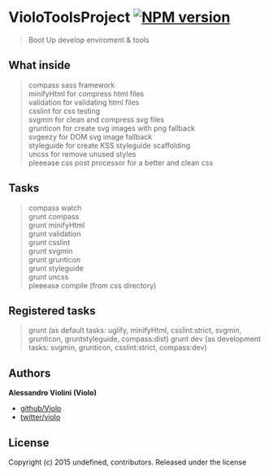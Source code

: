 # VioloToolsProject [![NPM version](https://badge.fury.io/js/VioloToolsProject.png)](http://badge.fury.io/js/VioloToolsProject) 

> Boot Up develop enviroment & tools

## What inside

> compass sass framework<br />
> minifyHtml for compress html files<br />
> validation for validating html files<br />
> csslint for css testing<br />
> svgmin for clean and compress svg files<br />
> grunticon for create svg images with png fallback<br />
> svgeezy for DOM svg image fallback<br />
> styleguide for create KSS styleguide scaffolding<br />
> uncss for remove unused styles<br />
> pleeease css post processor for a better and clean css<br />


## Tasks
> compass watch<br />
> grunt compass<br />
> grunt minifyHtml<br />
> grunt validation<br />
> grunt csslint<br />
> grunt svgmin<br />
> grunt grunticon<br />
> grunt styleguide<br />
> grunt uncss<br />
> pleeease compile (from css directory)<br />


## Registered tasks
> grunt (as default tasks: uglify, minifyHtml, csslint:strict, svgmin, grunticon, gruntstyleguide, compass:dist)
> grunt dev (as development tasks: svgmin, grunticon, csslint:strict, compass:dev)


## Authors

**Alessandro Violini (Violo)**

+ [github/Violo](https://github.com/Violo/tools.git)
+ [twitter/violo](http://twitter.com/violo)


## License
Copyright (c) 2015 undefined, contributors.
Released under the  license